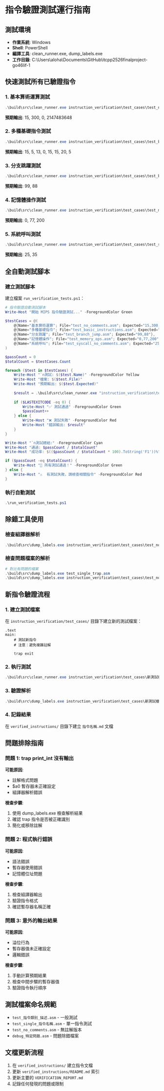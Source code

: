 # 指令驗證測試運行指南

## 測試環境
- **作業系統**: Windows
- **Shell**: PowerShell
- **編譯工具**: clean_runner.exe, dump_labels.exe
- **工作目錄**: C:\Users\aloha\Documents\GitHub\itcpp2526finalproject-go46lif-1

## 快速測試所有已驗證指令

### 1. 基本算術運算測試
```powershell
.\build\src\clean_runner.exe instruction_verification\test_cases\test_no_comments.asm
```
**預期輸出**: 15, 300, 0, 2147483648

### 2. 多種基礎指令測試
```powershell  
.\build\src\clean_runner.exe instruction_verification\test_cases\test_basic_instructions.asm
```
**預期輸出**: 15, 5, 13, 0, 15, 15, 20, 5

### 3. 分支跳躍測試
```powershell
.\build\src\clean_runner.exe instruction_verification\test_cases\test_branch_jump.asm
```
**預期輸出**: 99, 88

### 4. 記憶體操作測試
```powershell
.\build\src\clean_runner.exe instruction_verification\test_cases\test_memory_ops.asm
```
**預期輸出**: 0, 77, 200

### 5. 系統呼叫測試
```powershell
.\build\src\clean_runner.exe instruction_verification\test_cases\test_syscall_no_comments.asm
```
**預期輸出**: 25, 35

## 全自動測試腳本

### 建立測試腳本
建立檔案 `run_verification_tests.ps1`：

```powershell
# 指令驗證自動測試腳本
Write-Host "開始 MIPS 指令驗證測試..." -ForegroundColor Green

$testCases = @(
    @{Name="基本算術運算"; File="test_no_comments.asm"; Expected="15,300,0,2147483648"},
    @{Name="多種基礎指令"; File="test_basic_instructions.asm"; Expected="15,5,13,0,15,15,20,5"},
    @{Name="分支跳躍"; File="test_branch_jump.asm"; Expected="99,88"},
    @{Name="記憶體操作"; File="test_memory_ops.asm"; Expected="0,77,200"},
    @{Name="系統呼叫"; File="test_syscall_no_comments.asm"; Expected="25,35"}
)

$passCount = 0
$totalCount = $testCases.Count

foreach ($test in $testCases) {
    Write-Host "`n測試: $($test.Name)" -ForegroundColor Yellow
    Write-Host "檔案: $($test.File)"
    Write-Host "預期輸出: $($test.Expected)"
    
    $result = .\build\src\clean_runner.exe "instruction_verification\test_cases\$($test.File)" 2>&1
    
    if ($LASTEXITCODE -eq 0) {
        Write-Host "✅ 測試通過" -ForegroundColor Green
        $passCount++
    } else {
        Write-Host "❌ 測試失敗" -ForegroundColor Red
        Write-Host "錯誤輸出: $result"
    }
}

Write-Host "`n測試總結:" -ForegroundColor Cyan
Write-Host "通過: $passCount / $totalCount"
Write-Host "成功率: $(($passCount / $totalCount * 100).ToString('F1'))%"

if ($passCount -eq $totalCount) {
    Write-Host "🎉 所有測試通過！" -ForegroundColor Green
} else {
    Write-Host "⚠️  有測試失敗，請檢查相關指令" -ForegroundColor Red
}
```

### 執行自動測試
```powershell
.\run_verification_tests.ps1
```

## 除錯工具使用

### 檢查組譯器解析
```powershell
.\build\src\dump_labels.exe instruction_verification\test_cases\test_no_comments.asm
```

### 檢查問題檔案的解析
```powershell
# 對比有問題的檔案
.\build\src\dump_labels.exe test_single_trap.asm
.\build\src\dump_labels.exe instruction_verification\test_cases\test_no_comments.asm
```

## 新指令驗證流程

### 1. 建立測試檔案
在 `instruction_verification/test_cases/` 目錄下建立新的測試檔案：
```assembly
.text
main:
    # 測試新指令
    # 注意：避免複雜註解
    
    trap exit
```

### 2. 執行測試
```powershell
.\build\src\clean_runner.exe instruction_verification\test_cases\新測試檔案.asm
```

### 3. 驗證解析
```powershell
.\build\src\dump_labels.exe instruction_verification\test_cases\新測試檔案.asm
```

### 4. 記錄結果
在 `verified_instructions/` 目錄下建立 `指令名稱.md` 文檔

## 問題排除指南

### 問題 1: trap print_int 沒有輸出
**可能原因**:
- 註解格式問題
- $a0 暫存器未正確設定
- 組譯器解析錯誤

**檢查步驟**:
1. 使用 dump_labels.exe 檢查解析結果
2. 確認 trap 指令是否被正確識別
3. 簡化或移除註解

### 問題 2: 程式執行錯誤
**可能原因**:
- 語法錯誤
- 暫存器使用錯誤
- 記憶體位址問題

**檢查步驟**:
1. 檢查組譯器輸出
2. 驗證指令格式
3. 確認暫存器名稱正確

### 問題 3: 意外的輸出結果
**可能原因**:
- 溢位行為
- 暫存器值未正確設定
- 邏輯錯誤

**檢查步驟**:
1. 手動計算預期結果
2. 檢查中間步驟的暫存器值
3. 驗證指令執行順序

## 測試檔案命名規範
- `test_指令類別_描述.asm` - 一般測試
- `test_single_指令名稱.asm` - 單一指令測試
- `test_no_comments.asm` - 無註解版本
- `debug_特定問題.asm` - 問題除錯檔案

## 文檔更新流程
1. 在 `verified_instructions/` 建立指令文檔
2. 更新 `verified_instructions/README.md` 索引
3. 更新主要的 `VERIFICATION_REPORT.md`
4. 記錄任何發現的問題或限制
